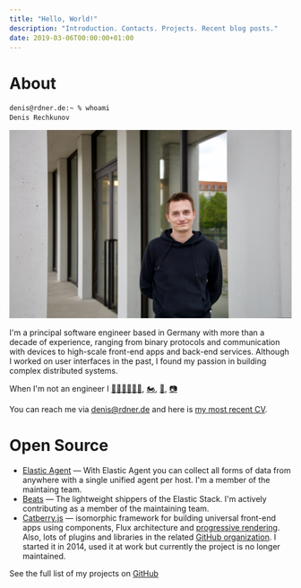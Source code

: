 ```yaml
---
title: "Hello, World!"
description: "Introduction. Contacts. Projects. Recent blog posts."
date: 2019-03-06T00:00:00+01:00
---
```


# About

```sh {id="whoami"}
denis@rdner.de:~ % whoami
Denis Rechkunov
```

![My photograph](picture.jpg)

I'm a principal software engineer based in Germany with more than a decade of experience, ranging from binary protocols and communication with devices to high-scale front-end apps and back-end services. Although I worked on user interfaces in the past, I found my passion in building complex distributed systems.

When I'm not an engineer I [🏊‍♂️🚴‍♂️🏃‍♂️](https://connect.garmin.com/modern/profile/ccb91222-2fcb-4ba6-87c6-efe33b58650e), [🏍](/posts/motorcycle/), [🎸](/music), [📷](https://www.icloud.com/sharedalbum/#B0vJ0DiRHGvpwq9)

You can reach me via [denis@rdner.de](mailto:denis@rdner.de) and here is [my most recent CV](/cv.html).

# Open Source

* [Elastic Agent](https://github.com/elastic/elastic-agent) — With Elastic Agent you can collect all forms of data from anywhere with a single unified agent per host. I'm a member of the maintaing team.
* [Beats](https://github.com/elastic/beats) — The lightweight shippers of the Elastic Stack. I'm actively contributing as a member of the maintaining team.
* [Catberry.js](https://catberry.github.io/) — isomorphic framework for building universal front-end apps using components, Flux architecture and [progressive rendering](https://youtu.be/aRaQe9n1lPk). Also, lots of plugins and libraries in the related [GitHub organization](https://github.com/catberry). I started it in 2014, used it at work but currently the project is no longer maintained.

See the full list of my projects on [GitHub](https://github.com/rdner?tab=repositories&type=source)
